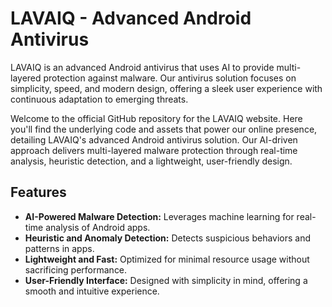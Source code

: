 # LAVAIQ - Advanced Android Antivirus

LAVAIQ is an advanced Android antivirus that uses AI to provide multi-layered protection against malware. Our antivirus solution focuses on simplicity, speed, and modern design, offering a sleek user experience with continuous adaptation to emerging threats.

Welcome to the official GitHub repository for the LAVAIQ website. Here you'll find the underlying code and assets that power our online presence, detailing LAVAIQ's advanced Android antivirus solution. Our AI-driven approach delivers multi-layered malware protection through real-time analysis, heuristic detection, and a lightweight, user-friendly design.


## Features

- **AI-Powered Malware Detection:** Leverages machine learning for real-time analysis of Android apps.
- **Heuristic and Anomaly Detection:** Detects suspicious behaviors and patterns in apps.
- **Lightweight and Fast:** Optimized for minimal resource usage without sacrificing performance.
- **User-Friendly Interface:** Designed with simplicity in mind, offering a smooth and intuitive experience.
